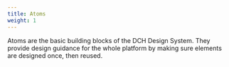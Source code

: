 ```yaml
---
title: Atoms
weight: 1
---
```


Atoms are the basic building blocks of the DCH Design System. They provide design guidance for the whole platform by making sure elements are designed once, then reused.
